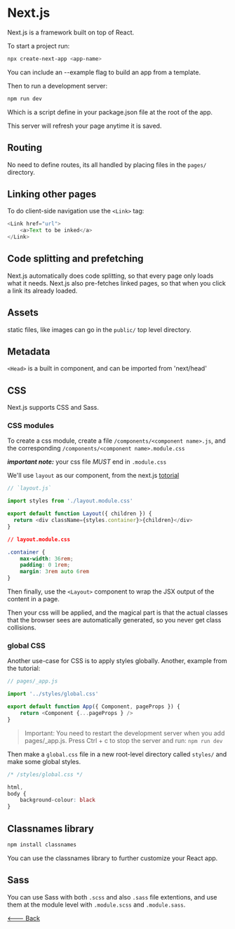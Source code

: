 # Next.js

Next.js is a framework built on top of React.

To start a project run:

```bash
npx create-next-app <app-name>
```

You can include an --example flag to build an app from a template.

Then to run a development server:

```bash
npm run dev
```

Which is a script define in your package.json file at the root of the app.

This server will refresh your page anytime it is saved.

## Routing

No need to define routes, its all handled by placing files in the `pages/` directory.

## Linking other pages

To do client-side navigation use the `<Link>` tag:

```js
<Link href="url">
    <a>Text to be inked</a>
</Link>
```

## Code splitting and prefetching

Next.js automatically does code splitting, so that every page only loads what it needs. Next.js also pre-fetches linked pages, so that when you click a link its already loaded.

## Assets

static files, like images can go in the `public/` top level directory.

## Metadata

`<Head>` is a built in component, and can be imported from 'next/head'

## CSS

Next.js supports CSS and Sass.

### CSS modules

To create a css module, create a file `/components/<component name>.js`, and the corresponding `/components/<component name>.module.css`

__*important note:*__ your css file *MUST* end in `.module.css`

We'll use `layout` as our component, from the next.js [totorial](https://nextjs.org/learn/basics/assets-metadata-css/layout-component)

```js
// `layout.js`

import styles from './layout.module.css'

export default function Layout({ children }) {
  return <div className={styles.container}>{children}</div>
}

```

```css
// layout.module.css

.container {
    max-width: 36rem;
    padding: 0 1rem;
    margin: 3rem auto 6rem
}
```

Then finally, use the `<Layout>` component to wrap the JSX output of the content in a page.

Then your css will be applied, and the magical part is that the actual classes that the browser sees are automatically generated, so you never get class collisions.

### global CSS

Another use-case for CSS is to apply styles globally. Another, example from the tutorial:

```js
// pages/_app.js

import '../styles/global.css'

export default function App({ Component, pageProps }) {
    return <Component {...pageProps } />
}
```

> Important: You need to restart the development server when you add pages/_app.js. Press Ctrl + c to stop the server and run: `npm run dev`

Then make a `global.css` file in a new root-level directory called `styles/` and make some global styles.

```css
/* /styles/global.css */

html,
body {
    background-colour: black
}
```

## Classnames library

```bash
npm install classnames
```

You can use the classnames library to further customize your React app.

## Sass

You can use Sass with both `.scss` and also `.sass` file extentions, and use them at the module level with `.module.scss` and `.module.sass`.

[<--- Back](../README.md)

